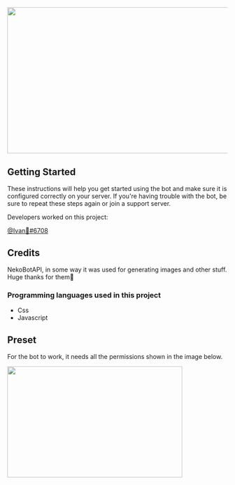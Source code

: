<h2><img src="https://cdn.discordapp.com/attachments/838412812555517985/838423494210879548/poohmemer.png" width="1000" height="334" /></h2>
<h2>Getting Started</h2>
<p>These instructions will help you get started using the bot and make sure it is configured correctly on your server. If you're having trouble with the bot, be sure to repeat these steps again or join a support server.</p>
<p>Developers worked on this project:</p>
<p><a href="https://discord.gg/uXtZkZyxZS">@Ivan🤠#6708</a></p>
<h2>Credits</h2>
<p>NekoBotAPI, in some way it was used for generating images and other stuff. Huge thanks for them🙏</p>
<h3>Programming languages used in this project</h3>
<ul>
<li>Css</li>
<li>Javascript</li>
</ul>
<h2>Preset</h2>
<p>For the bot to work, it needs all the permissions shown in the image below.</p>
<p><img src="https://cdn.discordapp.com/attachments/838412812555517985/838419219774701619/perms.png" width="400" height="254" /></p>
